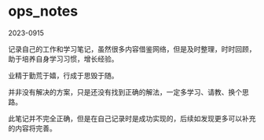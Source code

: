 # ops_notes

2023-0915

记录自己的工作和学习笔记，虽然很多内容借鉴网络，但是及时整理，时时回顾，助于培养自身学习习惯，增长经验。

业精于勤荒于嬉，行成于思毁于随。

并非没有解决的方案，只是还没有找到正确的解法，一定多学习、请教、换个思路。

此笔记并不完全正确，但是在自己记录时是成功实现的，后续如发现更多可以补充的内容将完善。